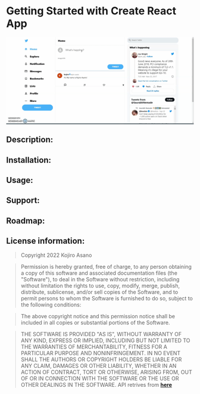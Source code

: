 # Getting Started with Create React App
<div align="center">
<img src="twitter-clone.gif" width="800" align="center"/>
</div>



## Description:

## Installation:


  
## Usage:
 
## Support:
   
## Roadmap:
 
## License information: 
> Copyright 2022 Kojiro Asano

>Permission is hereby granted, free of charge, to any person obtaining a copy of this software and associated documentation files (the "Software"), to deal in the Software without restriction, including without limitation the rights to use, copy, modify, merge, publish, distribute, sublicense, and/or sell copies of the Software, and to permit persons to whom the Software is furnished to do so, subject to the following conditions:

>The above copyright notice and this permission notice shall be included in all copies or substantial portions of the Software.

>THE SOFTWARE IS PROVIDED "AS IS", WITHOUT WARRANTY OF ANY KIND, EXPRESS OR IMPLIED, INCLUDING BUT NOT LIMITED TO THE WARRANTIES OF MERCHANTABILITY, FITNESS FOR A PARTICULAR PURPOSE AND NONINFRINGEMENT. IN NO EVENT SHALL THE AUTHORS OR COPYRIGHT HOLDERS BE LIABLE FOR ANY CLAIM, DAMAGES OR OTHER LIABILITY, WHETHER IN AN ACTION OF CONTRACT, TORT OR OTHERWISE, ARISING FROM, OUT OF OR IN CONNECTION WITH THE SOFTWARE OR THE USE OR OTHER DEALINGS IN THE SOFTWARE.
 API retrives from **[here](https://developers.themoviedb.org/4/getting-started/authorization)**
